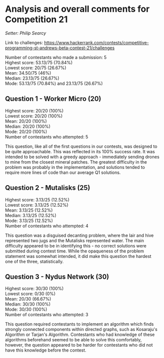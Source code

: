 # Analysis and overall comments for Competition 21

*Setter: Philip Searcy*

Link to challenges: https://www.hackerrank.com/contests/competitive-programming-st-andrews-beta-contest-21/challenges

Number of contestants who made a submission: 5 <br>
Highest score: 53.13/75 (70.84%) <br>
Lowest score: 20/75 (26.67%)<br>
Mean: 34.50/75 (46%) <br>
Median: 23.13/75 (26.67%) <br>
Mode: 53.13/75 (70.84%) and 23.13/75 (26.67%)

## Question 1 - Worker Micro (20)

Highest score: 20/20 (100%) <br>
Lowest score: 20/20 (100%) <br>
Mean: 20/20 (100%) <br>
Median: 20/20 (100%) <br>
Mode: 20/20 (100%) <br>
Number of contestants who attempted: 5

This question, like all of the first questions in our contests, was
designed to be quite approachable. This was reflected in its 100%
success rate. It was intended to be solved with a greedy approach -
immediately sending drones to mine from the closest mineral patches.
The greatest difficulty in the problem was probably in the implementation,
and solutions tended to require more lines of code than our average Q1 solutions.

## Question 2 - Mutalisks (25)

Highest score: 3.13/25 (12.52%) <br>
Lowest score: 3.13/25 (12.52%) <br>
Mean: 3.13/25 (12.52%) <br>
Median: 3.13/25 (12.52%) <br>
Mode: 3.13/25 (12.52%) <br>
Number of contestants who attempted: 4

This question was a disguised decanting problem, where the lair and hive
represented two jugs and the Mutalisks represented water. The main difficulty appeared to be in identifying this - no correct solutions
were submitted during contest time. While the opaqueness of the problem
statement was somewhat intended, it did make this question the
hardest one of the three, statistically.

## Question 3 - Nydus Network (30)

Highest score: 30/30 (100%)<br>
Lowest score: 0/30 (0%)<br>
Mean: 20/30 (66.67%) <br>
Median: 30/30 (100%)<br>
Mode: 30/30 (100%)<br>
Number of contestants who attempted: 3

This question required contestants to implement an algorithm which
finds strongly connected components within directed graphs, such as
Kosaraju's Algorithm or Tarjan's Algorithm. Contestants who had
knowledge of these algorithms beforehand seemed to be able to solve
this comfortably, however, the question appeared to be harder for contestants who did not have this knowledge before the contest.